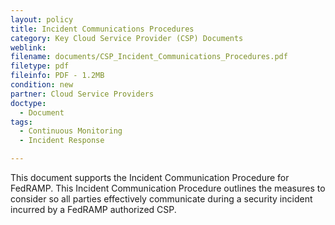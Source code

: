 ```yaml
---
layout: policy   
title: Incident Communications Procedures
category: Key Cloud Service Provider (CSP) Documents
weblink:
filename: documents/CSP_Incident_Communications_Procedures.pdf
filetype: pdf
fileinfo: PDF - 1.2MB
condition: new
partner: Cloud Service Providers
doctype:
  - Document
tags:
  - Continuous Monitoring
  - Incident Response

---
```

This document supports the Incident Communication Procedure for FedRAMP. This Incident Communication Procedure outlines the measures to consider so all parties effectively communicate during a security incident incurred by a FedRAMP authorized CSP.
